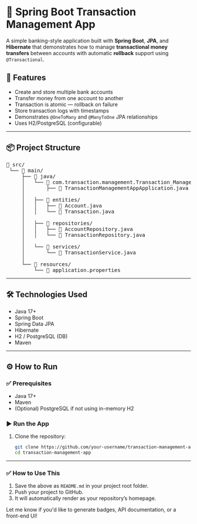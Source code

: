 # 💸 Spring Boot Transaction Management App

A simple banking-style application built with **Spring Boot**, **JPA**, and **Hibernate** that demonstrates how to manage **transactional money transfers** between accounts with automatic **rollback** support using `@Transactional`.

## 🚀 Features

- Create and store multiple bank accounts
- Transfer money from one account to another
- Transaction is atomic — rollback on failure
- Store transaction logs with timestamps
- Demonstrates `@OneToMany` and `@ManyToOne` JPA relationships
- Uses H2/PostgreSQL (configurable)

---


## 📦 Project Structure

<pre>
📁 src/
 └── 📁 main/
     ├── 📁 java/
     │   └── 📁 com.transaction.management.Transaction_Management_App
     │       ├── 📄 TransactionManagementAppApplication.java
     │
     │   ├── 📁 entities/
     │   │   ├── 📄 Account.java
     │   │   └── 📄 Transaction.java
     │
     │   ├── 📁 repositories/
     │   │   ├── 📄 AccountRepository.java
     │   │   └── 📄 TransactionRepository.java
     │
     │   └── 📁 services/
     │       └── 📄 TransactionService.java
     │
     └── 📁 resources/
         └── 📄 application.properties
</pre>



---

## 🛠️ Technologies Used

- Java 17+
- Spring Boot
- Spring Data JPA
- Hibernate
- H2 / PostgreSQL (DB)
- Maven

---

## ⚙️ How to Run

### ✅ Prerequisites

- Java 17+
- Maven
- (Optional) PostgreSQL if not using in-memory H2

### ▶️ Run the App

1. Clone the repository:
   ```bash
   git clone https://github.com/your-username/transaction-management-app.git
   cd transaction-management-app

---

### ✅ How to Use This

1. Save the above as `README.md` in your project root folder.
2. Push your project to GitHub.
3. It will automatically render as your repository’s homepage.

Let me know if you'd like to generate badges, API documentation, or a front-end UI!

